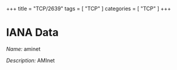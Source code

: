 +++
title = "TCP/2639"
tags = [ "TCP" ]
categories = [ "TCP" ]
+++

# IANA Data

_Name:_ aminet

_Description:_ AMInet

